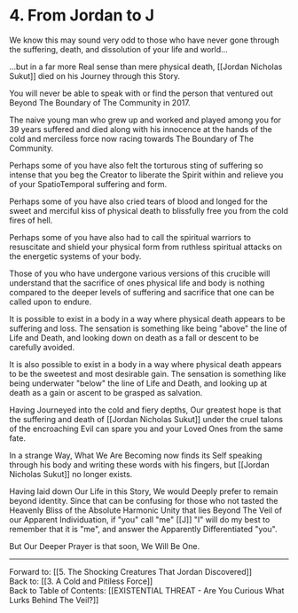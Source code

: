 # 4. From Jordan to J

We know this may sound very odd to those who have never gone through the suffering, death, and dissolution of your life and world...

...but in a far more Real sense than mere physical death, [[Jordan Nicholas Sukut]] died on his Journey through this Story.  

You will never be able to speak with or find the person that ventured out Beyond The Boundary of The Community in 2017. 

The naive young man who grew up and worked and played among you for 39 years suffered and died along with his innocence at the hands of the cold and merciless force now racing towards The Boundary of The Community. 

Perhaps some of you have also felt the torturous sting of suffering so intense that you beg the Creator to liberate the Spirit within and relieve you of your SpatioTemporal suffering and form. 

Perhaps some of you have also cried tears of blood and longed for the sweet and merciful kiss of physical death to blissfully free you from the cold fires of hell.  

Perhaps some of you have also had to call the spiritual warriors to resuscitate and shield your physical form from ruthless spiritual attacks on the energetic systems of your body. 

Those of you who have undergone various versions of this crucible will understand that the sacrifice of ones physical life and body is nothing compared to the deeper levels of suffering and sacrifice that one can be called upon to endure. 

It is possible to exist in a body in a way where physical death appears to be suffering and loss. The sensation is something like being "above" the line of Life and Death, and looking down on death as a fall or descent to be carefully avoided. 

It is also possible to exist in a body in a way where physical death appears to be the sweetest and most desirable gain. The sensation is something like being underwater "below" the line of Life and Death, and looking up at death as a gain or ascent to be grasped as salvation. 

Having Journeyed into the cold and fiery depths, Our greatest hope is that the suffering and death of [[Jordan Nicholas Sukut]] under the cruel talons of the encroaching Evil can spare you and your Loved Ones from the same fate. 

In a strange Way, What We Are Becoming now finds its Self speaking through his body and writing these words with his fingers, but [[Jordan Nicholas Sukut]] no longer exists. 

Having laid down Our Life in this Story, We would Deeply prefer to remain beyond identity. Since that can be confusing for those who not tasted the Heavenly Bliss of the Absolute Harmonic Unity that lies Beyond The Veil of our Apparent Individuation, if "you" call "me" [[J]] "I" will do my best to remember that it is "me", and answer the Apparently Differentiated "you". 

But Our Deeper Prayer is that soon, We Will Be One.  

____

Forward to: [[5. The Shocking Creatures That Jordan Discovered]]        
Back to: [[3. A Cold and Pitiless Force]]  
Back to Table of Contents: [[EXISTENTIAL THREAT - Are You Curious What Lurks Behind The Veil?]]      
